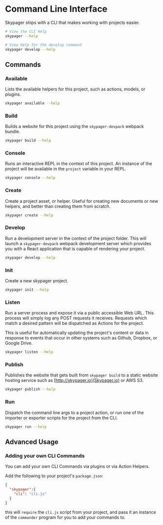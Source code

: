 # Command Line Interface

Skypager ships with a CLI that makes working with projects easier.

```bash
# View the CLI Help
skypager --help

# View Help for the develop command
skypager develop --help
```

## Commands

### Available

Lists the available helpers for this project, such as actions, models, or plugins.

```bash
skypager available --help
```

### Build

Builds a website for this project using the `skypager-devpack` webpack bundle.

```bash
skypager build --help
```

### Console

Runs an interactive REPL in the context of this project.  An instance of the project will be available in the `project` variable in your REPL.

```bash
skypager console --help
```

### Create

Create a project asset, or helper.  Useful for creating new documents or new helpers, and better than creating them from scratch.

```bash
skypager create --help
```

### Develop

Run a development server in the context of the project folder.  This will launch a `skypager-devpack` webpack development server which provides 
you with a React application that is capable of rendering your project.

```bash
skypager develop --help
```

### Init

Create a new skypager project.

```bash
skypager init --help
```

### Listen

Run a server process and expose it via a public accessible Web URL.  This process will simply log any POST requests it receives.  Requests which match a desired pattern will be dispatched as Actions for the project.

This is useful for automatically updating the project's content or data in response to events that occur in other systems such as Github, Dropbox, or Google Drive.

```bash
skypager listen --help
```

### Publish

Publishes the website that gets built from `skypager build` to a static website hosting service such as [http://skypager.io](Skypager.io) or AWS S3.

```bash
skypager publish --help
```

### Run

Dispatch the command line args to a project action, or run one of the importer or exporter scripts for the project from the CLI.

```bash
skypager run --help
```

## Advanced Usage

### Adding your own CLI Commands

You can add your own CLI Commands via plugins or via Action Helpers. 

Add the following to your project's `package.json`:

```json
{
  "skypager":{
    "cli": "cli.js"
  }
}
```

this will `require` the `cli.js` script from your project, and pass it an instance of the `commander` program for you to add your commands to.
